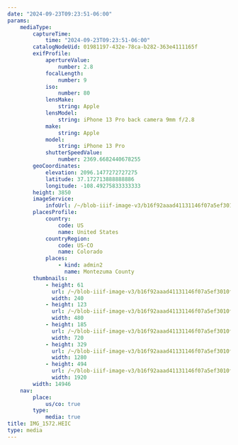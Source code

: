 ```yaml
---
date: "2024-09-23T09:23:51-06:00"
params:
    mediaType:
        captureTime:
            time: "2024-09-23T09:23:51-06:00"
        catalogNodeUid: 01981197-432e-78ca-b282-363e4111165f
        exifProfile:
            apertureValue:
                number: 2.8
            focalLength:
                number: 9
            iso:
                number: 80
            lensMake:
                string: Apple
            lensModel:
                string: iPhone 13 Pro back camera 9mm f/2.8
            make:
                string: Apple
            model:
                string: iPhone 13 Pro
            shutterSpeedValue:
                number: 2369.6682440678255
        geoCoordinates:
            elevation: 2096.1477272727275
            latitude: 37.172713888888886
            longitude: -108.49275833333333
        height: 3850
        imageService:
            infoUrl: /~/blob-iiif-image-v3/b16f92aaad41131146f07a5ef3010facae298f72207df0fad33b2abdbbe1d0ce/info.json
        placesProfile:
            country:
                code: US
                name: United States
            countryRegion:
                code: US-CO
                name: Colorado
            places:
                - kind: admin2
                  name: Montezuma County
        thumbnails:
            - height: 61
              url: /~/blob-iiif-image-v3/b16f92aaad41131146f07a5ef3010facae298f72207df0fad33b2abdbbe1d0ce/full/240%2C61/0/default.jpg
              width: 240
            - height: 123
              url: /~/blob-iiif-image-v3/b16f92aaad41131146f07a5ef3010facae298f72207df0fad33b2abdbbe1d0ce/full/480%2C123/0/default.jpg
              width: 480
            - height: 185
              url: /~/blob-iiif-image-v3/b16f92aaad41131146f07a5ef3010facae298f72207df0fad33b2abdbbe1d0ce/full/720%2C185/0/default.jpg
              width: 720
            - height: 329
              url: /~/blob-iiif-image-v3/b16f92aaad41131146f07a5ef3010facae298f72207df0fad33b2abdbbe1d0ce/full/1280%2C329/0/default.jpg
              width: 1280
            - height: 494
              url: /~/blob-iiif-image-v3/b16f92aaad41131146f07a5ef3010facae298f72207df0fad33b2abdbbe1d0ce/full/1920%2C494/0/default.jpg
              width: 1920
        width: 14946
    nav:
        place:
            us/co: true
        type:
            media: true
title: IMG_1572.HEIC
type: media
---
```

